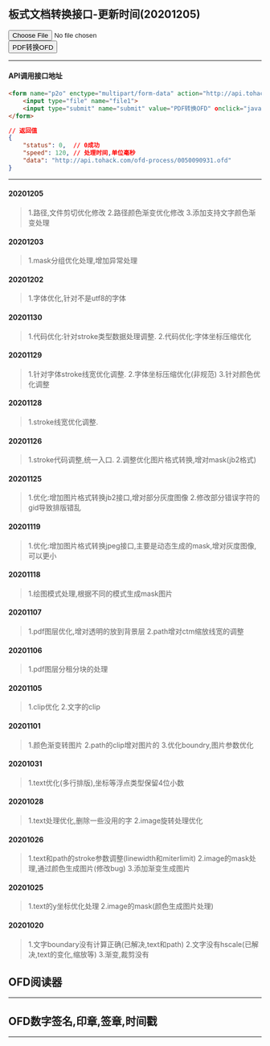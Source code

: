## 板式文档转换接口-更新时间(20201205)
<form name="p2o" enctype="multipart/form-data" action="upload" method="post" target="_blank">
  <input type="file" name="file1"><br>
  <input type="submit" name="submit" value="PDF转换OFD" οnclick="javascript:document.p2o.submit();">
</form>

***
#### API调用接口地址
~~~html
<form name="p2o" enctype="multipart/form-data" action="http://api.tohack.com/upload" method="post" target="_blank">
    <input type="file" name="file1">
    <input type="submit" name="submit" value="PDF转换OFD" οnclick="javascript:document.p2o.submit();">
</form>
~~~
~~~json
// 返回值
{
    "status": 0,  // 0成功
    "speed": 120, // 处理时间,单位毫秒
    "data": "http://api.tohack.com/ofd-process/0050090931.ofd"
}
~~~
***
#### 20201205
>   1.路径,文件剪切优化修改
    2.路径颜色渐变优化修改
    3.添加支持文字颜色渐变处理
#### 20201203
>   1.mask分组优化处理,增加异常处理
#### 20201202
>   1.字体优化,针对不是utf8的字体
#### 20201130
>   1.代码优化:针对stroke类型数据处理调整.
    2.代码优化:字体坐标压缩优化
#### 20201129
>   1.针对字体stroke线宽优化调整.
    2.字体坐标压缩优化(非规范)
    3.针对颜色优化调整
#### 20201128
>   1.stroke线宽优化调整.
#### 20201126
>   1.stroke代码调整,统一入口.
    2.调整优化图片格式转换,增对mask(jb2格式)
#### 20201125
>   1.优化:增加图片格式转换jb2接口,增对部分灰度图像
    2.修改部分错误字符的gid导致排版错乱
#### 20201119
>   1.优化:增加图片格式转换jpeg接口,主要是动态生成的mask,增对灰度图像,可以更小
#### 20201118
>   1.绘图模式处理,根据不同的模式生成mask图片
#### 20201107
>   1.pdf图层优化,增对透明的放到背景层
    2.path增对ctm缩放线宽的调整
#### 20201106
>   1.pdf图层分租分块的处理
#### 20201105
>   1.clip优化
    2.文字的clip
#### 20201101
>   1.颜色渐变转图片
    2.path的clip增对图片的
    3.优化boundry,图片参数优化
#### 20201031
>   1.text优化(多行排版),坐标等浮点类型保留4位小数
#### 20201028
>   1.text处理优化,删除一些没用的字
    2.image旋转处理优化
#### 20201026
>   1.text和path的stroke参数调整(linewidth和miterlimit)
    2.image的mask处理,通过颜色生成图片(修改bug)
    3.添加渐变生成图片
#### 20201025
>   1.text的y坐标优化处理
    2.image的mask(颜色生成图片处理)
#### 20201020
>   1.文字boundary没有计算正确(已解决,text和path)
    2.文字没有hscale(已解决,text的变化,缩放等)
    3.渐变,裁剪没有
## OFD阅读器
***
## OFD数字签名,印章,签章,时间戳
***